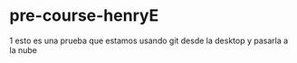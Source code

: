 # pre-course-henryE
1 esto es una prueba que estamos usando git desde la desktop y pasarla a la nube
